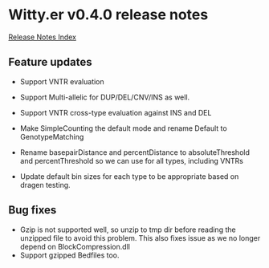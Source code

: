 # Witty.er v0.4.0 release notes
[Release Notes Index](README.md)

## Feature updates
-  Support VNTR evaluation
-  Support Multi-allelic for DUP/DEL/CNV/INS as well.
-  Support VNTR cross-type evaluation against INS and DEL
-  Make SimpleCounting the default mode and rename Default to GenotypeMatching
-  Rename basepairDistance and percentDistance to absoluteThreshold and percentThreshold so we can use for all types, including VNTRs

- Update default bin sizes for each type to be appropriate based on dragen testing.

## Bug fixes
-  Gzip is not supported well, so unzip to tmp dir before reading the unzipped file to avoid this problem. This also fixes issue as we no longer depend on BlockCompression.dll 
-  Support gzipped Bedfiles too.
